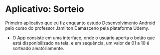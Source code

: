 ﻿# Aplicativo: Sorteio
 
 Primeiro aplicativo que eu fiz enquanto estudo Desenvolvimento Android pelo curso do professor Jamilton Damasceno pela plataforma Udemy.

- O App consiste em uma interface, onde o usuário aperta o botão que está disponibilizado na tela, e em sequência, um valor de 01 a 10 é sorteado aleatóriamente.
